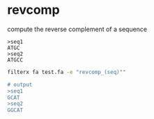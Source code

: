 # revcomp

compute the reverse complement of a sequence

```fasta title="test.fa"
>seq1
ATGC
>seq2
ATGCC
```

```bash title="example"
filterx fa test.fa -e "revcomp_(seq)""

# output
>seq1
GCAT
>seq2
GGCAT
```
